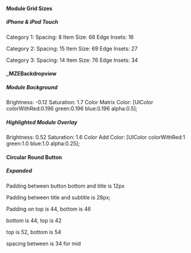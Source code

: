 #### Module Grid Sizes

##### iPhone & iPod Touch

Category 1:
	Spacing: 8
	Item Size: 66
	Edge Insets: 16

Category 2: 
	Spacing: 15
	Item Size: 69
	Edge Insets: 27

Category 3:
	Spacing: 14
	Item Size: 76
	Edge Insets: 34



#### _MZEBackdropview

##### Module Background

Brightness: -0.12
Saturation: 1.7
Color Matrix Color: [UIColor colorWithRed:0.196 green:0.196 blue:0.196 alpha:0.5];

##### Highlighted Module Overlay

Brightness: 0.52
Saturation: 1.6
Color Add Color: [UIColor colorWithRed:1 green:1.0 blue:1.0 alpha:0.25];



#### Circular Round Button

##### Expanded

Padding between button bottom and title is 12px

Padding between title and subtitle is 28px;

Padding on top is 44, bottom is 46

bottom is 44, top is 42

top is 52, bottom is 54

spacing between is 34 for mid



